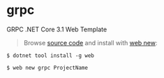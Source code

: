 # grpc

GRPC .NET Core 3.1 Web Template

> Browse [source code](https://github.com/NetCoreTemplates/grpc) and install with [web new](https://docs.servicestack.net/web-new):

    $ dotnet tool install -g web

    $ web new grpc ProjectName
